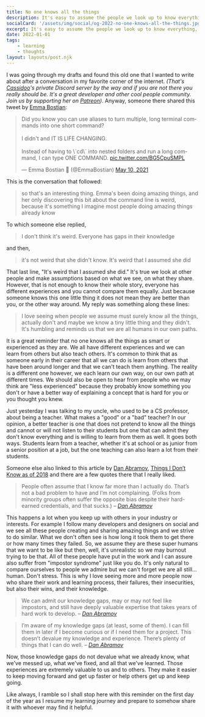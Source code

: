 ```yaml
---
title: No one knows all the things
description: It's easy to assume the people we look up to know everything, we forget we all have our own experiences and knowledge gaps.
socialCard: '/assets/img/social/og-2022-no-one-knows-all-the-things.jpg'
excerpt: It's easy to assume the people we look up to know everything, we forget we all have our own experiences and knowledge gaps.
date: 2022-01-01
tags:
    - learning
    - thoughts
layout: layouts/post.njk
---
```


I was going through my drafts and found this old one that I wanted to write about after a conversation in my favorite corner of the internet. *(That's [Cassidoo](https://twitter.com/cassidoo)'s private Discord server by the way and if you are not there you really should be. It's a great developer and other cool people community. Join us by supporting her on [Patreon](https://patreon.com/cassidoo))*. Anyway, someone there shared this tweet by [Emma Bostian](https://twitter.com/emmabostian):

<blockquote class="twitter-tweet"><p lang="en" dir="ltr">Did you know you can use aliases to turn multiple, long terminal commands into one short command?<br><br>I didn&#39;t and IT IS LIFE CHANGING.<br><br>Instead of having to \`cd\` into nested folders and run a long command, I can type ONE COMMAND. <a href="https://t.co/BG5CpuSMPL">pic.twitter.com/BG5CpuSMPL</a></p>&mdash; Emma Bostian 🐞 (@EmmaBostian) <a href="https://twitter.com/EmmaBostian/status/1391725278624428034?ref\_src=twsrc%5Etfw">May 10, 2021</a></blockquote> <script async src="https://platform.twitter.com/widgets.js" charset="utf-8"></script>

This is the conversation that followed:

> so that's an interesting thing. Emma's been doing amazing things, and her only discovering this bit about the command line is weird, because it's something I imagine most people doing amazing things already know

To which someone else replied,

> I don't think it's weird. Everyone has gaps in their knowledge

and then,

> it's not weird that she didn't know. It's weird that I assumed she did

That last line, "It's weird that I assumed she did." It's true we look at other people and make assumptions based on what we see, on what they share. However, that is not enough to know their whole story, everyone has different experiences and you cannot compare them equally. Just because someone knows this one little thing it does not mean they are better than you, or the other way around. My reply was something along these lines:

> I love seeing when people we assume must surely know all the things, actually don't and maybe we know a tiny little thing and they didn't. It's humbling and reminds us that we are all humans in our own paths.

It is a great reminder that no one knows all the things as smart or experienced as they are. We all have different experiences and we can learn from others but also teach others. It's common to think that as someone early in their career that all we can do is learn from others that have been around longer and that we can't teach them anything. The reality is a different one however, we each learn our own way, on our own path at different times. We should also be open to hear from people who we may think are "less experienced" because they probably know something you don't or have a better way of explaining a concept that is hard for you or you thought you knew.  

Just yesterday I was talking to my uncle, who used to be a CS professor, about being a teacher. What makes a "good" or a "bad" teacher? In our opinion, a better teacher is one that does not pretend to know all the things and cannot or will not listen to their students but one that can admit they don't know everything and is willing to learn from them as well. It goes both ways. Students learn from a teacher, whether it's at school or as junior from a senior position at a job, but the one teaching can also learn a lot from their students.

Someone else also linked to this article by [Dan Abramov](https://overreacted.io/), [Things I Don’t Know as of 2018](https://overreacted.io/things-i-dont-know-as-of-2018/) and there are a few quotes there that I really liked. 

> People often assume that I know far more than I actually do. That’s not a bad problem to have and I’m not complaining. (Folks from minority groups often suffer the opposite bias despite their hard-earned credentials, and that sucks.)
> *– [Dan Abramov](https://overreacted.io/)*

This happens a lot when you keep up with others in your industry or interests. For example I follow many developers and designers on social and we see all these people creating and sharing amazing things and we strive to do similar. What we don't often see is how long it took them to get there or how many times they failed. So, we assume they are these super humans that we want to be like but then, well, it's unrealistic so we may burnout trying to be that. All of these people have put in the work and I can assure also suffer from "impostor syndrome" just like you do. It's only natural to compare ourselves to people we admire but we can't forget we are all still… human. Don't stress. This is why I love seeing more and more people now who share their work and learning process, their failures, their insecurities, but also their wins, and their knowledge. 

> We can admit our knowledge gaps, may or may not feel like impostors, and still have deeply valuable expertise that takes years of hard work to develop.
> *– [Dan Abramov](https://overreacted.io/)*

> I’m aware of my knowledge gaps (at least, some of them). I can fill them in later if I become curious or if I need them for a project. This doesn’t devalue my knowledge and experience. There’s plenty of things that I can do well.
> *– [Dan Abramov](https://overreacted.io/)*

Now, those knowledge gaps do not devalue what we already know, what we've messed up, what we've fixed, and all that we've learned. Those experiences are extremely valuable to us and to others. They make it easier to keep moving forward and get up faster or help others get up and keep going. 

Like always, I ramble so I shall stop here with this reminder on the first day of the year as I resume my learning journey and prepare to somehow share it with whoever may find it helpful. 